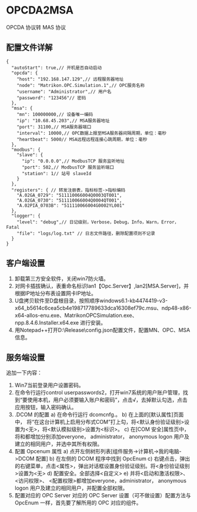 # OPCDA2MSA
OPCDA 协议转 MAS 协议

## 配置文件详解 
```
{
  "autoStart": true,// 开机是否自动启动
  "opcda": {
    "host": "192.168.147.129",// 远程服务器地址
    "node": "Matrikon.OPC.Simulation.1",// OPC服务名称
    "username": "Administrator",// 用户名
    "password": "123456"// 密码
  },
  "msa": {
    "mn": 100000000,// 设备唯一编码
    "ip": "10.68.45.203",// MSA服务器地址
    "port": 31100,// MSA服务器端口
    "interval": 10000,// OPC数据上报至MSA服务器间隔周期，单位：毫秒
    "heartbeat": 5000// MSA远程远程连接心跳周期，单位：毫秒
  },
  "modbus": {
    "slave": {
      "ip": "0.0.0.0",// ModbusTCP 服务监听地址
      "port": 502,// ModbusTCP 服务监听端口
      "station": 1// 站号 slaveId
    }
  },
  "registers": { // 转发注册表，指标标签->指标编码
    "A.02GA_0729": "511110066004Q0003QT001",
    "A.02GA_0730": "511110066004Q0004QT001",
    "A.02PIA_0703B": "511110066004G0002YL001"
  },
  "logger": {
    "level": "debug",// 日记级别，Verbose，Debug，Info，Warn，Error，Fatal
    "file": "logs/log.txt" // 日志文件路径，删除配置项则不记录
  }
}
```

## 客户端设置
1.	卸载第三方安全软件，关闭win7防火墙。
2.	对网卡插拔确认，表重命名标识lan1【Opc.Server】,lan2[MSA.Server]，并根据IP地址分布表设置网卡IP地址。
3.	U盘拷贝软件至D盘根目录，按照顺序windows6.1-kb4474419-v3-x64_b5614c6cea5cb4e198717789633dca16308ef79c.msu、ndp48-x86-x64-allos-enu.exe、MatrikonOPCSimulation.exe、npp.8.4.6.Installer.x64.exe 进行安装。
4.	用Notepad++打开D:\Release\config.json配置文件，配置MN、OPC、MSA信息。
## 服务端设置
追加一下内容：
1.	Win7当前登录用户设置密码。
2.	在命令行运行control userpasswords2，打开win7系统的用户账户管理，找到“要使用本机，用户必须要输入账户和密码”，点击√，去掉默认勾选，点击应用按钮，输入密码确认。
3.	.DCOM 的配置
a)	在命令行运行 dcomcnfg.。
b)	在上面的[默认属性]页面中， 将“在这台计算机上启用分布式COM”打上勾，将<默认身份验证级别>设置为<无>，将<默认模拟级别>设置为<标识>。
c)	在[COM 安全]属性页中，将和都增加分别添加everyone， administrator， anonymous logon 用户及建立的相同用户，并选中其所有权限。
4.	配置 Opcenum 属性
a)	点开左侧树形列表[组件服务->计算机->我的电脑->DCOM 配置]
b)	在左侧的 DCOM 程序中找到 OpcEnum
c)	右键点击<OpcEnum>，弹出的右键菜单，点击<属性>，弹出对话框设置身份验证级别。将<身份验证级别>设置为<无>
d)	配置安全。全部选择<自定义>
e)	并将<启动和激活权限>、 <访问权限>、 <配置权限>都增加everyone，administrator， anonymous logon 用户及建立的相同用户，并配置全部权限。
5.	配置对应的 OPC Server 
对应的 OPC Server 设置（可不做设置）配置方法与 OpcEnum 一样，首先要了解所用的 OPC 对应的组件。